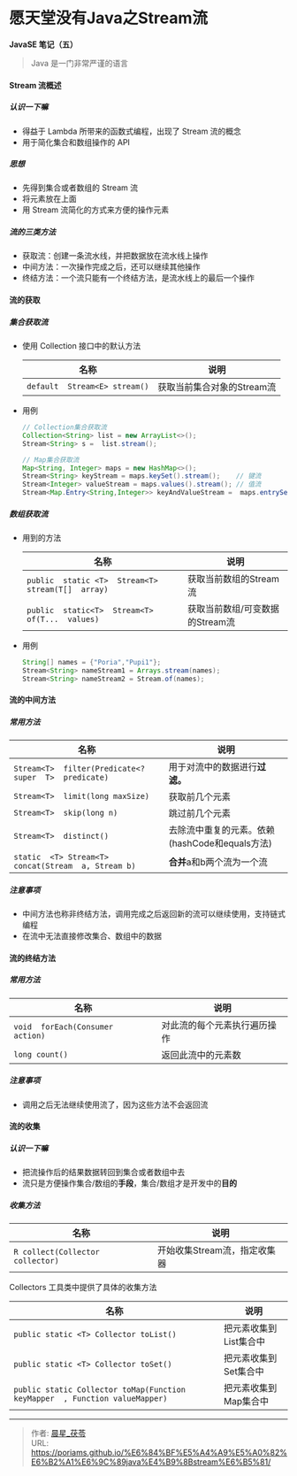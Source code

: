# 愿天堂没有Java之Stream流


**JavaSE 笔记（五）**

<!--more-->

> Java 是一门非常严谨的语言

#### Stream 流概述

##### 认识一下嘛

- 得益于 Lambda 所带来的函数式编程，出现了 Stream 流的概念
- 用于简化集合和数组操作的 API

##### 思想

- 先得到集合或者数组的 Stream 流
- 将元素放在上面
- 用 Stream 流简化的方式来方便的操作元素

##### 流的三类方法

- 获取流：创建一条流水线，并把数据放在流水线上操作
- 中间方法：一次操作完成之后，还可以继续其他操作
- 终结方法：一个流只能有一个终结方法，是流水线上的最后一个操作

#### 流的获取

##### 集合获取流

- 使用 Collection 接口中的默认方法

  | 名称                          | 说明                       |
  | ----------------------------- | -------------------------- |
  | `default  Stream<E> stream()` | 获取当前集合对象的Stream流 |

- 用例

  ```java
  // Collection集合获取流
  Collection<String> list = new ArrayList<>();
  Stream<String> s =  list.stream();
  
  // Map集合获取流
  Map<String, Integer> maps = new HashMap<>();							
  Stream<String> keyStream = maps.keySet().stream();	// 键流		    
  Stream<Integer> valueStream = maps.values().stream();	// 值流			
  Stream<Map.Entry<String,Integer>> keyAndValueStream =  maps.entrySet().stream();	// 键值对流（拿整体）
  ```

##### 数组获取流

- 用到的方法

  | 名称                                                | 说明                            |
  | --------------------------------------------------- | ------------------------------- |
  | `public  static <T>  Stream<T>  stream(T[]  array)` | 获取当前数组的Stream流          |
  | `public  static<T>  Stream<T>  of(T...  values)`    | 获取当前数组/可变数据的Stream流 |

- 用例

  ```java
  String[] names = {"Poria","Pupi1"};
  Stream<String> nameStream1 = Arrays.stream(names);
  Stream<String> nameStream2 = Stream.of(names);
  ```

#### 流的中间方法

##### 常用方法

| 名称                                                   | 说明                                           |
| ------------------------------------------------------ | ---------------------------------------------- |
| `Stream<T>  filter(Predicate<?  super  T>  predicate)` | 用于对流中的数据进行**过滤。**                 |
| `Stream<T>  limit(long maxSize)`                       | 获取前几个元素                                 |
| `Stream<T>  skip(long n)`                              | 跳过前几个元素                                 |
| `Stream<T>  distinct()`                                | 去除流中重复的元素。依赖(hashCode和equals方法) |
| `static  <T> Stream<T> concat(Stream  a, Stream b)`    | **合并**a和b两个流为一个流                     |

##### 注意事项

- 中间方法也称非终结方法，调用完成之后返回新的流可以继续使用，支持链式编程
- 在流中无法直接修改集合、数组中的数据

#### 流的终结方法

##### 常用方法

| 名称                              | 说明                         |
| --------------------------------- | ---------------------------- |
| `void  forEach(Consumer  action)` | 对此流的每个元素执行遍历操作 |
| `long count()`                    | 返回此流中的元素数           |

##### 注意事项

- 调用之后无法继续使用流了，因为这些方法不会返回流

#### 流的收集

##### 认识一下嘛

- 把流操作后的结果数据转回到集合或者数组中去
- 流只是方便操作集合/数组的**手段**，集合/数组才是开发中的**目的**

##### 收集方法

| 名称                             | 说明                         |
| -------------------------------- | ---------------------------- |
| `R collect(Collector collector)` | 开始收集Stream流，指定收集器 |

Collectors 工具类中提供了具体的收集方法

| 名称                                                         | 说明                   |
| ------------------------------------------------------------ | ---------------------- |
| `public static <T> Collector toList()`                       | 把元素收集到List集合中 |
| `public static <T> Collector toSet()`                        | 把元素收集到Set集合中  |
| `public static Collector toMap(Function keyMapper  , Function valueMapper)` | 把元素收集到Map集合中  |


---

> 作者: [晨星_茯苓](/about/)  
> URL: https://poriams.github.io/%E6%84%BF%E5%A4%A9%E5%A0%82%E6%B2%A1%E6%9C%89java%E4%B9%8Bstream%E6%B5%81/  

